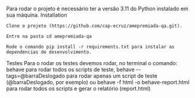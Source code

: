 Para rodar o projeto é necessário ter a versão 3.11 do Python instalado em sua máquina.
Installation

    Clone o projeto (https://github.com/cap-ecruz/amepremiada-qa.git).

    Entre na pasta cd amepremiada-qa

    Rode o comando pip install -r requirements.txt para instalar as dependencias de desenvolvimento.

Testes
Para o rodar os testes devemos rodar, no terminal o comando: behave para rodar todos os scripts de teste, behave  --tags=@barraDeslogado para rodar apenas um script de teste (@barraDeslogado, por exemplo) ou behave -f html -o behave-report.html para rodar todos os scripts e gerar o relatório (report.html)
